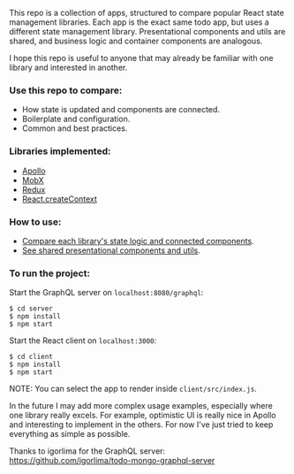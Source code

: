This repo is a collection of apps, structured to compare popular React state management libraries. Each app is the exact same todo app, but uses a different state management library. Presentational components and utils are shared, and business logic and container components are analogous.

I hope this repo is useful to anyone that may already be familiar with one library and interested in another.

### Use this repo to compare:
- How state is updated and components are connected.
- Boilerplate and configuration.
- Common and best practices.

### Libraries implemented:
- [Apollo](https://www.apollographql.com/docs/react/)
- [MobX](https://mobx.js.org/)
- [Redux](https://redux.js.org/)
- [React.createContext](https://github.com/thejameskyle/create-react-context)

### How to use:
- [Compare each library's state logic and connected components](https://github.com/robertgonzales/compare-react-state-management/tree/master/client/src).
- [See shared presentational components and utils](https://github.com/robertgonzales/compare-react-state-management/tree/master/client/src/shared).

### To run the project:
Start the GraphQL server on `localhost:8080/graphql`:
```
$ cd server
$ npm install
$ npm start
```
Start the React client on `localhost:3000`:
```
$ cd client
$ npm install
$ npm start
```

NOTE: You can select the app to render inside `client/src/index.js`.

In the future I may add more complex usage examples, especially where one library really excels. For example, optimistic UI is really nice in Apollo and interesting to implement in the others. For now I've just tried to keep everything as simple as possible.

Thanks to igorlima for the GraphQL server: https://github.com/igorlima/todo-mongo-graphql-server
